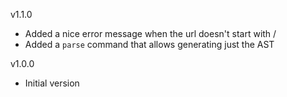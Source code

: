 v1.1.0
* Added a nice error message when the url doesn't start with /
* Added a `parse` command that allows generating just the AST

v1.0.0
* Initial version